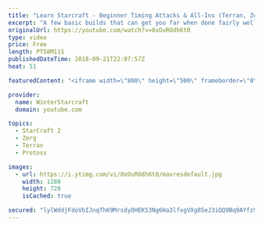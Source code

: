 ```yaml
---
title: "Learn Starcraft - Beginner Timing Attacks & All-Ins (Terran, Zerg & Protoss)"
excerpt: "A few basic builds that can get you far when done fairly well. Also important is how not to overextend and lose everything."
originalUrl: https://youtube.com/watch?v=8xOuROdh6t0
type: video
price: Free
length: PT58M11S
publishedDateTime: 2018-09-21T22:07:57Z
heat: 51

featuredContent: "<iframe width=\"800\" height=\"500\" frameborder=\"0\" src=\"https://www.youtube.com/embed/8xOuROdh6t0\" allow=\"accelerometer; autoplay; encrypted-media; gyroscope; picture-in-picture\" allowfullscreen></iframe>"

provider:
  name: WinterStarcraft
  domain: youtube.com

topics:
  - StarCraft 2
  - Zerg
  - Terran
  - Protoss

images:
  - url: https://i.ytimg.com/vi/8xOuROdh6t0/maxresdefault.jpg
    width: 1280
    height: 720
    isCached: true

secured: "lylWddjFdoVbIJnqThK9MrsdyOHEK53Ng6Ha3lfxgVXg85eJ3iQQ9Bq9AYfz9hut5ohAVhy58K+aHfUVPH6AHETKccy1HWTZA7sfpx+p1oUhHH21X5v9cJY/e8rFnEWcKDpPCJcNcbbdzINk5V2YVhY2C0ZlFZueF3z1HMf4BrnKuM5zUbvYfcpKCQm09zH5XBU4nR6YaoC0xqyrD3SCqyAYdvCkh736q+6PhHJ3jbFdZFOuF1x1lMUMHRAlysxAJdcz2Eti7fsJDAYwVKdCA/9/u3+YL08i3PWxU2/N8ARhwix1qq2DsHP0F7LAUnZbaETUaIjwhiUVUfnrNMT09UrdXnPOTwWmcCQ8kVX43OOkONiwgxFwMJ1hjRYR32WFP6wNlveul7V/wvj1K+vXWX4pa+RgHzKtPQ8RF2aPbvY=;NpDSXWn1vC0ASpLcbQD9nw=="
---
```



